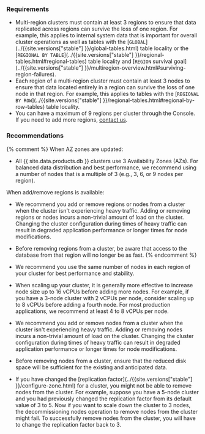 ### Requirements

- Multi-region clusters must contain at least 3 regions to ensure that data replicated across regions can survive the loss of one region. For example, this applies to internal system data that is important for overall cluster operations as well as tables with the [`GLOBAL`](../{{site.versions["stable"] }}/global-tables.html) table locality or the [`REGIONAL BY TABLE`](../{{site.versions["stable"] }}/regional-tables.html#regional-tables) table locality and [`REGION` survival goal](../{{site.versions["stable"] }}/multiregion-overview.html#surviving-region-failures). 
-  Each region of a multi-region cluster must contain at least 3 nodes to ensure that data located entirely in a region can survive the loss of one node in that region. For example, this applies to tables with the [`REGIONAL BY ROW`](../{{site.versions["stable"] }}/regional-tables.html#regional-by-row-tables) table locality. 
- You can have a maximum of 9 regions per cluster through the Console. If you need to add more regions, [contact us](https://support.cockroachlabs.com).

### Recommendations
{% comment %}
When AZ zones are updated:
- All {{ site.data.products.db }} clusters use 3 Availability Zones (AZs). For balanced data distribution and best performance, we recommend using a number of nodes that is a multiple of 3 (e.g., 3, 6, or 9 nodes per region).

When add/remove regions is available:
- We recommend you add or remove regions or nodes from a cluster when the cluster isn't experiencing heavy traffic. Adding or removing regions or nodes incurs a non-trivial amount of load on the cluster. Changing the cluster configuration during times of heavy traffic can result in degraded application performance or longer times for node modifications.
- Before removing regions from a cluster, be aware that access to the database from that region will no longer be as fast.
{% endcomment %}

- We recommend you use the same number of nodes in each region of your cluster for best performance and stability.
- When scaling up your cluster, it is generally more effective to increase node size up to 16 vCPUs before adding more nodes. For example, if you have a 3-node cluster with 2 vCPUs per node, consider scaling up to 8 vCPUs before adding a fourth node. For most production applications, we recommend at least 4 to 8 vCPUs per node.
- We recommend you add or remove nodes from a cluster when the cluster isn't experiencing heavy traffic. Adding or removing nodes incurs a non-trivial amount of load on the cluster. Changing the cluster configuration during times of heavy traffic can result in degraded application performance or longer times for node modifications.
- Before removing nodes from a cluster, ensure that the reduced disk space will be sufficient for the existing and anticipated data. 
- If you have changed the [replication factor](../{{site.versions["stable"] }}/configure-zone.html) for a cluster, you might not be able to remove nodes from the cluster. For example, suppose you have a 5-node cluster and you had previously changed the replication factor from its default value of 3 to 5. Now if you want to scale down the cluster to 3 nodes, the decommissioning nodes operation to remove nodes from the cluster might fail. To successfully remove nodes from the cluster, you will have to change the replication factor back to 3.